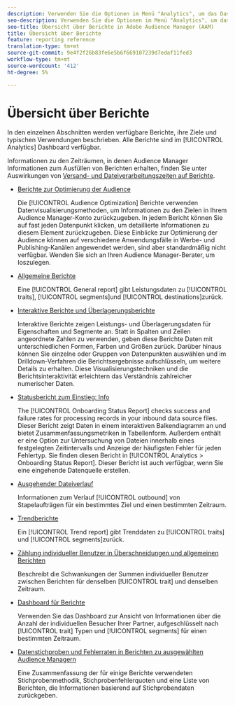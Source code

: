 ```yaml
---
description: Verwenden Sie die Optionen im Menü "Analytics", um das Dashboard und verschiedene Berichte Ansicht.
seo-description: Verwenden Sie die Optionen im Menü "Analytics", um das Dashboard und verschiedene Berichte in Adobe Audience Manager (AAM) Ansicht.
seo-title: Übersicht über Berichte in Adobe Audience Manager (AAM)
title: Übersicht über Berichte
feature: reporting reference
translation-type: tm+mt
source-git-commit: 9e4f2f26b83fe6e5b6f669107239d7edaf11fed3
workflow-type: tm+mt
source-wordcount: '412'
ht-degree: 5%

---
```



# Übersicht über Berichte

In den einzelnen Abschnitten werden verfügbare Berichte, ihre Ziele und typischen Verwendungen beschrieben. Alle Berichte sind im [!UICONTROL Analytics] Dashboard verfügbar.

Informationen zu den Zeiträumen, in denen Audience Manager Informationen zum Ausfüllen von Berichten erhalten, finden Sie unter Auswirkungen von [Versand- und Dateiverarbeitungszeiten auf Berichte](/help/using/reference/reporting-file-transfer-timeframe.md).

* [Berichte zur Optimierung der Audience](/help/using/reporting/audience-optimization-reports/audience-optimization-reports.md)

   Die [!UICONTROL Audience Optimization] Berichte verwenden Datenvisualisierungsmethoden, um Informationen zu den Zielen in Ihrem Audience Manager-Konto zurückzugeben. In jedem Bericht können Sie auf fast jeden Datenpunkt klicken, um detaillierte Informationen zu diesem Element zurückzugeben. Diese Einblicke zur Optimierung der Audience können auf verschiedene Anwendungsfälle in Werbe- und Publishing-Kanälen angewendet werden, sind aber standardmäßig nicht verfügbar. Wenden Sie sich an Ihren Audience Manager-Berater, um loszulegen.

* [Allgemeine Berichte](/help/using/reporting/general-reports.md)

   Eine [!UICONTROL General report] gibt Leistungsdaten zu [!UICONTROL traits], [!UICONTROL segments]und [!UICONTROL destinations]zurück.

* [Interaktive Berichte und Überlagerungsberichte](/help/using/reporting/dynamic-reports/dynamic-reports.md)

   Interaktive Berichte zeigen Leistungs- und Überlagerungsdaten für Eigenschaften und Segmente an. Statt in Spalten und Zeilen angeordnete Zahlen zu verwenden, geben diese Berichte Daten mit unterschiedlichen Formen, Farben und Größen zurück. Darüber hinaus können Sie einzelne oder Gruppen von Datenpunkten auswählen und im Drilldown-Verfahren die Berichtsergebnisse aufschlüsseln, um weitere Details zu erhalten. Diese Visualisierungstechniken und die Berichtsinteraktivität erleichtern das Verständnis zahlreicher numerischer Daten.

* [Statusbericht zum Einstieg: Info](/help/using/reporting/onboarding-status-report.md)

   The [!UICONTROL Onboarding Status Report] checks success and failure rates for processing records in your inbound data source files. Dieser Bericht zeigt Daten in einem interaktiven Balkendiagramm an und bietet Zusammenfassungsmetriken in Tabellenform. Außerdem enthält er eine Option zur Untersuchung von Dateien innerhalb eines festgelegten Zeitintervalls und Anzeige der häufigsten Fehler für jeden Fehlertyp. Sie finden diesen Bericht in [!UICONTROL Analytics > Onboarding Status Report]. Dieser Bericht ist auch verfügbar, wenn Sie eine eingehende Datenquelle erstellen.

* [Ausgehender Dateiverlauf](/help/using/reporting/outbound-history-report.md)

   Informationen zum Verlauf [!UICONTROL outbound] von Stapelaufträgen für ein bestimmtes Ziel und einen bestimmten Zeitraum.

* [Trendberichte](/help/using/reporting/trend-reports.md)

   Ein [!UICONTROL Trend report] gibt Trenddaten zu [!UICONTROL traits] und [!UICONTROL segments]zurück.

* [Zählung individueller Benutzer in Überschneidungen und allgemeinen Berichten](/help/using/reporting/unique-user-counts.md)

   Beschreibt die Schwankungen der Summen individueller Benutzer zwischen Berichten für denselben [!UICONTROL trait] und denselben Zeitraum.

* [Dashboard für Berichte](/help/using/reporting/trend-reports.md)

   Verwenden Sie das Dashboard zur Ansicht von Informationen über die Anzahl der individuellen Besucher Ihrer Partner, aufgeschlüsselt nach [!UICONTROL trait] Typen und [!UICONTROL segments] für einen bestimmten Zeitraum.

* [Datenstichproben und Fehlerraten in Berichten zu ausgewählten Audience Managern](/help/using/reporting/report-sampling.md)

   Eine Zusammenfassung der für einige Berichte verwendeten Stichprobenmethodik, Stichprobenfehlerquoten und eine Liste von Berichten, die Informationen basierend auf Stichprobendaten zurückgeben.

